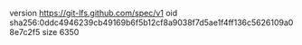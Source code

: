 version https://git-lfs.github.com/spec/v1
oid sha256:0ddc4946239cb49169b6f5b12cf8a9038f7d5ae1f4ff136c5626109a08e7c2f5
size 6350
